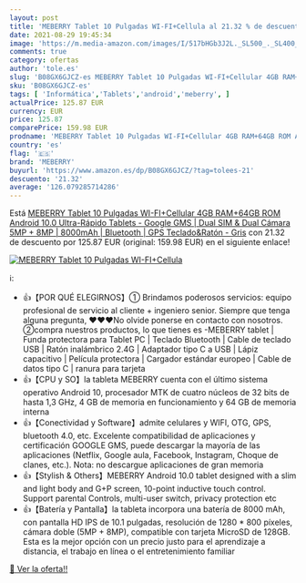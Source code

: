 ```yaml
---
layout: post
title: 'MEBERRY Tablet 10 Pulgadas WI-FI+Cellula al 21.32 % de descuento'
date: 2021-08-29 19:45:34
image: 'https://m.media-amazon.com/images/I/517bHGb3J2L._SL500_._SL400_.jpg'
comments: true
category: ofertas
author: 'tole.es'
slug: 'B08GX6GJCZ-es MEBERRY Tablet 10 Pulgadas WI-FI+Cellular 4GB RAM+64GB ROM...'
sku: 'B08GX6GJCZ-es'
tags: [ 'Informática','Tablets','android','meberry', ]
actualPrice: 125.87 EUR
currency: EUR
price: 125.87
comparePrice: 159.98 EUR
prodname: 'MEBERRY Tablet 10 Pulgadas WI-FI+Cellular 4GB RAM+64GB ROM Android 10.0 Ultra-Rápido Tablets - Google GMS | Dual SIM & Dual Cámara 5MP + 8MP  | 8000mAh | Bluetooth | GPS  Teclado&Ratón - Gris'
country: 'es'
flag: '🇪🇸'
brand: 'MEBERRY'
buyurl: 'https://www.amazon.es/dp/B08GX6GJCZ/?tag=tolees-21'
descuento: '21.32'
average: '126.079285714286'
---
```


Está [MEBERRY Tablet 10 Pulgadas WI-FI+Cellular 4GB RAM+64GB ROM Android 10.0 Ultra-Rápido Tablets - Google GMS | Dual SIM & Dual Cámara 5MP + 8MP  | 8000mAh | Bluetooth | GPS  Teclado&Ratón - Gris](https://www.amazon.es/dp/B08GX6GJCZ/?tag=tolees-21) con 21.32 de descuento por 125.87 EUR (original: 159.98 EUR) en el siguiente enlace!

[![MEBERRY Tablet 10 Pulgadas WI-FI+Cellula](https://m.media-amazon.com/images/I/517bHGb3J2L._SL500_._SL400_.jpg)](https://www.amazon.es/dp/B08GX6GJCZ/?tag=tolees-21)

ℹ️:

- 👍【POR QUÉ ELEGIRNOS】① Brindamos poderosos servicios: equipo profesional de servicio al cliente + ingeniero senior. Siempre que tenga alguna pregunta, ♥♥♥No olvide ponerse en contacto con nosotros. ②compra nuestros productos, lo que tienes es -MEBERRY tablet | Funda protectora para Tablet PC | Teclado Bluetooth | Cable de teclado USB | Ratón inalámbrico 2.4G | Adaptador tipo C a USB | Lápiz capacitivo | Película protectora | Cargador estándar europeo | Cable de datos tipo C | ranura para tarjeta
- 👍【CPU y SO】la tableta MEBERRY cuenta con el último sistema operativo Android 10, procesador MTK de cuatro núcleos de 32 bits de hasta 1,3 GHz, 4 GB de memoria en funcionamiento y 64 GB de memoria interna
- 👍【Conectividad y Software】admite celulares y WIFI, OTG, GPS, bluetooth 4.0, etc. Excelente compatibilidad de aplicaciones y certificación GOOGLE GMS, puede descargar la mayoría de las aplicaciones (Netflix, Google aula, Facebook, Instagram, Choque de clanes, etc.). Nota: no descargue aplicaciones de gran memoria
- 👍【Stylish & Others】MEBERRY Android 10.0 tablet designed with a slim and light body and G+P screen, 10-point inductive touch control. Support parental Controls, multi-user switch, privacy protection etc
- 👍【Batería y Pantalla】la tableta incorpora una batería de 8000 mAh, con pantalla HD IPS de 10.1 pulgadas, resolución de 1280 * 800 píxeles, cámara doble (5MP + 8MP), compatible con tarjeta MicroSD de 128GB. Esta es la mejor opción con un precio justo para el aprendizaje a distancia, el trabajo en línea o el entretenimiento familiar

[🛒 Ver la oferta!!](https://www.amazon.es/dp/B08GX6GJCZ/?tag=tolees-21)
